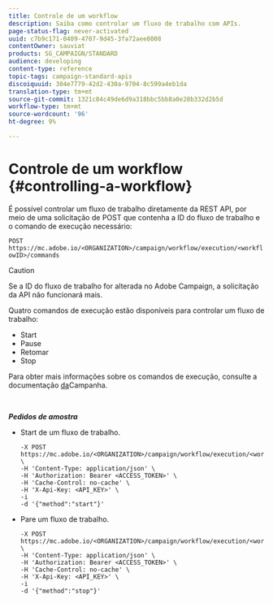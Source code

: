 ```yaml
---
title: Controle de um workflow
description: Saiba como controlar um fluxo de trabalho com APIs.
page-status-flag: never-activated
uuid: c7b9c171-0409-4707-9d45-3fa72aee8008
contentOwner: sauviat
products: SG_CAMPAIGN/STANDARD
audience: developing
content-type: reference
topic-tags: campaign-standard-apis
discoiquuid: 304e7779-42d2-430a-9704-8c599a4eb1da
translation-type: tm+mt
source-git-commit: 1321c84c49de6d9a318bbc5bb8a0e28b332d2b5d
workflow-type: tm+mt
source-wordcount: '96'
ht-degree: 9%

---
```



# Controle de um workflow {#controlling-a-workflow}

É possível controlar um fluxo de trabalho diretamente da REST API, por meio de uma solicitação de POST que contenha a ID do fluxo de trabalho e o comando de execução necessário:

`POST https://mc.adobe.io/<ORGANIZATION>/campaign/workflow/execution/<workflowID>/commands`

>[!CAUTION]
>
>Se a ID do fluxo de trabalho for alterada no Adobe Campaign, a solicitação da API não funcionará mais.

Quatro comandos de execução estão disponíveis para controlar um fluxo de trabalho:

* Start
* Pause
* Retomar
* Stop

Para obter mais informações sobre os comandos de execução, consulte a documentação [da](https://docs.adobe.com/content/help/en/campaign-standard/using/managing-processes-and-data/executing-a-workflow/about-workflow-execution.html)Campanha.

<br/>

***Pedidos de amostra***

* Start de um fluxo de trabalho.

   ```
   -X POST https://mc.adobe.io/<ORGANIZATION>/campaign/workflow/execution/<workflowID>/commands \
   -H 'Content-Type: application/json' \
   -H 'Authorization: Bearer <ACCESS_TOKEN>' \
   -H 'Cache-Control: no-cache' \
   -H 'X-Api-Key: <API_KEY>' \
   -i
   -d '{"method":"start"}'
   ```

   <!-- + réponse -->

* Pare um fluxo de trabalho.

   ```
   -X POST https://mc.adobe.io/<ORGANIZATION>/campaign/workflow/execution/<workflowID>/commands \
   -H 'Content-Type: application/json' \
   -H 'Authorization: Bearer <ACCESS_TOKEN>' \
   -H 'Cache-Control: no-cache' \
   -H 'X-Api-Key: <API_KEY>' \
   -i
   -d '{"method":"stop"}'
   ```

   <!-- + réponse -->
